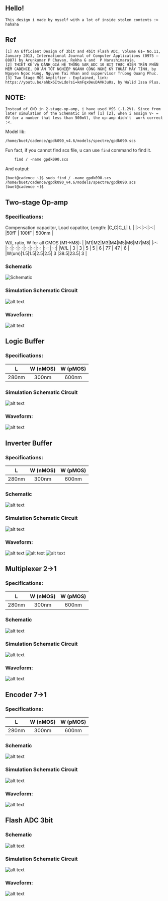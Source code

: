 ## Hello!
	This design i made by myself with a lot of inside stolen contents :> hahaha
## Ref
	[1] An Efficient Design of 3bit and 4bit Flash ADC, Volume 61– No.11, January 2013, International Journal of Computer Applications (0975 – 8887) by Arunkumar P Chavan, Rekha G and  P Narashimaraja.
	[2] THIẾT KẾ VÀ ĐÁNH GIÁ HỆ THỐNG SAR ADC 10 BIT THỰC HIỆN TRÊN PHẦN MỀM CADENCE, ĐỒ ÁN TỐT NGHIỆP NGÀNH CÔNG NGHỆ KỸ THUẬT MÁY TÍNH, by Nguyen Ngoc Hung, Nguyen Tai Nhan and suppervisor Truong Quang Phuc.
	[3] Two Stage MOS Amplifier - Explained, link: https://youtu.be/ahbx6ItwLdo?si=kmFqx0euDAVH3u0s, by Walid Issa Plus.
## NOTE:
	Instead of GND in 2-stage-op-amp, i have used VSS (-1.2V). Since from later simulation of the Schematic in Ref [1] [2], when i assign V- = 0V (or a number that less than 500mV), the op-amp didn't  work correct :<. 

Model lib:

	/home/buet/cadence/gpdk090_v4.6/models/spectre/gpdk090.scs

Fun fact, if you cannot find scs file, u can use ```find``` command to find it.
```
	find / -name gpdk090.scs
```
And output:
```
[buet@cadence ~]$ sudo find / -name gpdk090.scs
/home/buet/cadence/gpdk090_v4.6/models/spectre/gpdk090.scs
[buet@cadence ~]$ 
```
## Two-stage Op-amp
### Specifications:
Compensation capacitor, Load capatitor, Length:
|C_C|C_L| L |
|:-:|:-:|:-:|
|50fF | 100fF | 500nm |

W/L ratio, W for all CMOS (M1->M8):
|     |M1|M2|M3|M4|M5|M6|M7|M8|
|:-:  |:-:|:-:|:-:|:-:|:-:|:-: |:-: |:-:|
|W/L  | 3 | 3 | 5 | 5 | 6 | 77 | 47 | 6 |
|W(um)|1.5|1.5|2.5|2.5| 3 |38.5|23.5| 3 |

### Schematic
![Schematic](./imgs/schematic-2-stage-opamp.png)

### Simulation Schematic Circuit
![alt text](./imgs/image.png)
### Waveform:
![alt text](./imgs/image1.png)

## Logic Buffer
### Specifications:
| L | W (nMOS) | W (pMOS) |
|:-:|:-:|:-:|
| 280nm | 300nm |  600nm |
### Simulation Schematic Circuit
![alt text](./imgs/image3.png)
### Waveform:
![alt text](./imgs/image4.png)


## Inverter Buffer
### Specifications:
| L | W (nMOS) | W (pMOS) |
|:-:|:-:|:-:|
| 280nm | 300nm |  600nm |
### Schematic
![alt text](./imgs/image5.png)
### Simulation Schematic Circuit
![alt text](./imgs/image6.png)
### Waveform:
![alt text](./imgs/image7.png)
![alt text](./imgs/image8.png)
![alt text](./imgs/image9.png)


## Multiplexer 2->1
### Specifications:
| L | W (nMOS) | W (pMOS) |
|:-:|:-:|:-:|
| 280nm | 300nm |  600nm |
### Schematic
![alt text](./imgs/image10.png)
### Simulation Schematic Circuit
![alt text](./imgs/image11.png)
### Waveform:
![alt text](./imgs/image12.png)


## Encoder 7->1
### Specifications:
| L | W (nMOS) | W (pMOS) |
|:-:|:-:|:-:|
| 280nm | 300nm |  600nm |
### Schematic
![alt text](./imgs/image13.png)
### Simulation Schematic Circuit
![alt text](./imgs/image14.png)
### Waveform:
![alt text](./imgs/image15.png)

## Flash ADC 3bit
### Schematic
![alt text](./imgs/image16.png)
### Simulation Schematic Circuit
![alt text](./imgs/image17.png)
### Waveform:
![alt text](./imgs/image18.png)
